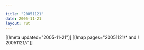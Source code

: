 ```yaml
---

title: "20051121"
date: 2005-11-21
layout: rut
---
```


[[!meta updated="2005-11-21"]]
[[!map pages="20051121/* and ! 20051121/*/*"]]
